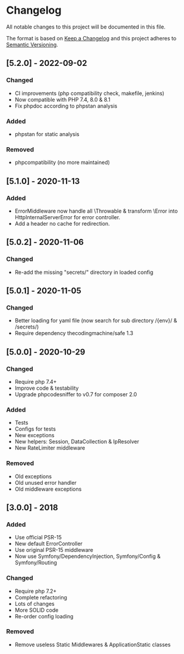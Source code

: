 # Changelog
All notable changes to this project will be documented in this file.

The format is based on [Keep a Changelog](http://keepachangelog.com/en/1.0.0/)
and this project adheres to [Semantic Versioning](http://semver.org/spec/v2.0.0.html).

## [5.2.0] - 2022-09-02
### Changed
* CI improvements (php compatibility check, makefile, jenkins)
* Now compatible with PHP 7.4, 8.0 & 8.1
* Fix phpdoc according to phpstan analysis
### Added
* phpstan for static analysis
### Removed
* phpcompatibility (no more maintained)


## [5.1.0] - 2020-11-13
### Added
 * ErrorMiddleware now handle all \Throwable & transform \Error into HttpInternalServerError for error controller.
 * Add a header no cache for redirection.

## [5.0.2] - 2020-11-06
### Changed
 * Re-add  the missing "secrets/" directory in loaded config
 
## [5.0.1] - 2020-11-05
### Changed
 * Better loading for yaml file (now search for sub directory /{env}/ & /secrets/)
 * Require dependency thecodingmachine/safe 1.3

## [5.0.0] - 2020-10-29
### Changed
 * Require php 7.4+
 * Improve code & testability
 * Upgrade phpcodesniffer to v0.7 for composer 2.0
### Added
 * Tests
 * Configs for tests
 * New exceptions
 * New helpers: Session, DataCollection & IpResolver
 * New RateLimiter middleware
### Removed
 * Old exceptions
 * Old unused error handler
 * Old middleware exceptions



## [3.0.0] - 2018
### Added
 * Use official PSR-15
 * New default ErrorController
 * Use original PSR-15 middleware
 * Now use Symfony/DependencyInjection, Symfony/Config & Symfony/Routing

### Changed
 * Require php 7.2+
 * Complete refactoring
 * Lots of changes
 * More SOLID code
 * Re-order config loading
 
### Removed
 * Remove useless Static Middlewares & ApplicationStatic classes
